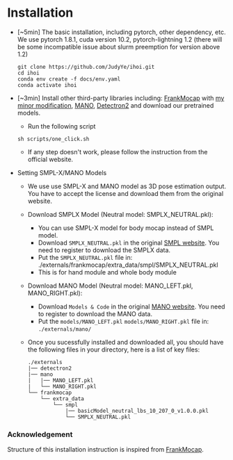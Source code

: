 # Installation


- [~5min] The basic installation, including pytorch, other dependency, etc. 
  We use pytorch 1.8.1, cuda version 10.2, pytorch-lightning 1.2 (there will be some incompatible issue about slurm preemption for version above 1.2)
  ```
  git clone https://github.com/JudyYe/ihoi.git
  cd ihoi
  conda env create -f docs/env.yaml
  conda activate ihoi
  ```


- [~3min] Install other third-party libraries including: [FrankMocap](https://github.com/facebookresearch/frankmocap/) with [my minor modification](https://github.com/judy/frankmocap/), [MANO](https://github.com/hassony2/manopth), [Detectron2](https://github.com/facebookresearch/detectron2) and   download our pretrained models. 
  - Run the following script
  ```
  sh scripts/one_click.sh
  ```
  - If any step doesn't work, please follow the instruction from the official website.

- Setting SMPL-X/MANO Models
    - We use use SMPL-X and MANO model as 3D pose estimation output. You have to accept the license and download them from the original website.
    - Download SMPLX Model (Neutral model: SMPLX_NEUTRAL.pkl):
        - You can use SMPL-X model for body mocap instead of SMPL model. 
        - Download ```SMPLX_NEUTRAL.pkl``` in the original [SMPL website](https://smpl-x.is.tue.mpg.de/). You need to register to download the SMPLX data.
        - Put the ```SMPLX_NEUTRAL.pkl``` file in: ./externals/frankmocap/extra_data/smpl/SMPLX_NEUTRAL.pkl
        - This is for hand module and whole body module
    - Download MANO Model (Neutral model: MANO_LEFT.pkl, MANO_RIGHT.pkl):
        - Download ```Models & Code``` in the original [MANO website](https://mano.is.tue.mpg.de/). You need to register to download the MANO data.
        - Put the ```models/MANO_LEFT.pkl``` ```models/MANO_RIGHT.pkl``` file in: `./externals/mano/`

    - Once you sucessfully installed and downloaded all, you should have the following files in your directory, here is a list of key files:
        ```
        ./externals
        |── detectron2
        |── mano
        |   |── MANO_LEFT.pkl    
        |   └── MANO_RIGHT.pkl
        └── frankmocap
            └── extra_data
                └── smpl
                    |── basicModel_neutral_lbs_10_207_0_v1.0.0.pkl
                    └── SMPLX_NEUTRAL.pkl

        ```

### Acknowledgement
Structure of this installation instruction is inspired from [FrankMocap](https://github.com/facebookresearch/frankmocap/blob/main/docs/INSTALL.md).